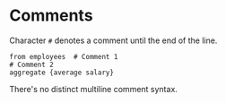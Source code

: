 # Comments

Character `#` denotes a comment until the end of the line.

```prql
from employees  # Comment 1
# Comment 2
aggregate {average salary}
```

There's no distinct multiline comment syntax.
